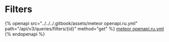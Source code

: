 # Filters

{% openapi src="../../../.gitbook/assets/meteor openapi.ru.yml" path="/api/v3/queries/filters/{id}" method="get" %}
[meteor openapi.ru.yml](<../../../.gitbook/assets/meteor openapi.ru.yml>)
{% endopenapi %}

